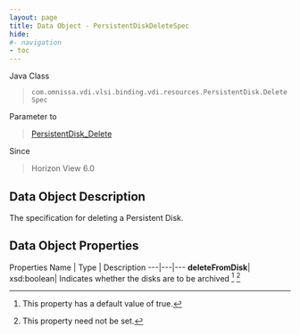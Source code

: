 ```yaml
---
layout: page
title: Data Object - PersistentDiskDeleteSpec
hide:
#- navigation
- toc
---
```






Java Class
> `com.omnissa.vdi.vlsi.binding.vdi.resources.PersistentDisk.DeleteSpec`

Parameter to
> [PersistentDisk_Delete](vdi.resources.PersistentDisk.md#delete)

Since
> Horizon View 6.0


## Data Object Description

The specification for deleting a Persistent Disk.

## Data Object Properties
Properties
Name |  Type |  Description
---|---|---
**deleteFromDisk**|  xsd:boolean|  Indicates whether the disks are to be archived [^6] [^1]


 


[^1]: This property need not be set.
[^6]: This property has a default value of true.
